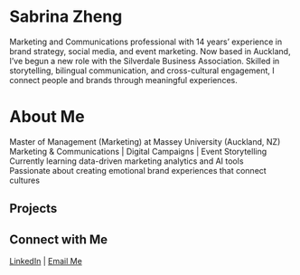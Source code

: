 #   Sabrina Zheng
Marketing and Communications professional with 14 years’ experience in brand strategy, social media, and event marketing. Now based in Auckland, I’ve begun a new role with the Silverdale Business Association. Skilled in storytelling, bilingual communication, and cross-cultural engagement, I connect people and brands through meaningful experiences.
# About Me  
 Master of Management (Marketing) at Massey University (Auckland, NZ)  
 Marketing & Communications | Digital Campaigns | Event Storytelling  
 Currently learning data-driven marketing analytics and AI tools  
 Passionate about creating emotional brand experiences that connect cultures  
 ## Projects
 ##  Connect with Me
   [LinkedIn](https://www.linkedin.com/in/sabrina-yan-zheng/) | [Email Me](mailto:sabrinaz0603@gmail.com)
